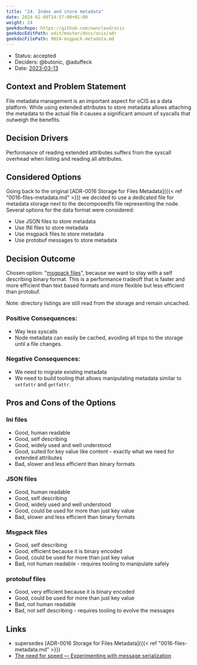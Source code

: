 ```yaml
---
title: "24. Index and store metadata"
date: 2024-02-09T14:57:00+01:00
weight: 24
geekdocRepo: https://github.com/owncloud/ocis
geekdocEditPath: edit/master/docs/ocis/adr
geekdocFilePath: 0024-msgpack-metadata.md
---
```



* Status: accepted
* Deciders: @butonic, @aduffeck
* Date: [2023-03-13](https://github.com/cs3org/reva/pull/3711/commits/204253eee9dbb8e7fa93a01f3f94a2d28ce40a06)

## Context and Problem Statement

File metadata management is an important aspect for oCIS as a data platform. While using extended attributes to store metadata allows attaching the metadata to the actual file it causes a significant amount of syscalls that outweigh the benefits.

## Decision Drivers <!-- optional -->

Performance of reading extended attributes suffers from the syscall overhead when listing and reading all attributes.

## Considered Options

Going back to the original [ADR-0016 Storage for Files Metadata]({{< ref "0016-files-metadata.md" >}}) we decided to use a dedicated file for metadata storage next to the decomposedfs file representing the node. Several options for the data format were considered:

* Use JSON files to store metadata
* Use INI files to store metadata
* Use msgpack files to store metadata
* Use protobuf messages to store metadata

## Decision Outcome

Chosen option: "[msgpack files](#msgpack-files)", because we want to stay with a self describing binary format. This is a performance tradeoff that is faster and more efficient than text based formats and more flexible but less efficient than protobuf.

Note: directory listings are still read from the storage and remain uncached.

### Positive Consequences:

* Way less syscalls
* Node metadata can easily be cached, avoiding all trips to the storage until a file changes.

### Negative Consequences:

* We need to migrate existing metadata
* We need to build tooling that allows manipulating metadata similar to `setfattr` and `getfattr`.

## Pros and Cons of the Options <!-- optional -->

### Ini files

* Good, human readable
* Good, self describing
* Good, widely used and well understood
* Good, suited for key value like content - exactly what we need for extended attributes
* Bad, slower and less efficient than binary formats

### JSON files

* Good, human readable
* Good, self describing
* Good, widely used and well understood
* Good, could be used for more than just key value
* Bad, slower and less efficient than binary formats

### Msgpack files

* Good, self describing
* Good, efficient because it is binary encoded
* Good, could be used for more than just key value
* Bad, not human readable - requires tooling to manipulate safely

### protobuf files

* Good, very efficient because it is binary encoded
* Good, could be used for more than just key value
* Bad, not human readable
* Bad, not self describing - requires tooling to evolve the messages

## Links <!-- optional -->

* supersedes [ADR-0016 Storage for Files Metadata]({{< ref "0016-files-metadata.md" >}})
* [The need for speed — Experimenting with message serialization](https://medium.com/@hugovs/the-need-for-speed-experimenting-with-message-serialization-93d7562b16e4)
